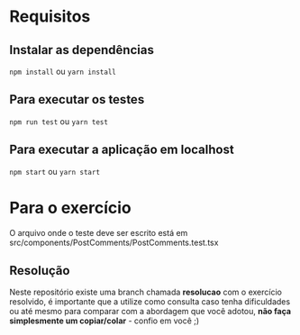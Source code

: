 # Requisitos

## Instalar as dependências

`npm install` ou `yarn install`

## Para executar os testes

`npm run test` ou `yarn test`

## Para executar a aplicação em localhost

`npm start` ou `yarn start`

# Para o exercício

O arquivo onde o teste deve ser escrito está em src/components/PostComments/PostComments.test.tsx

## Resolução

Neste repositório existe uma branch chamada **resolucao** com o exercício resolvido, é importante que a utilize como consulta caso tenha dificuldades ou até mesmo para comparar com a abordagem que você adotou, **não faça simplesmente um copiar/colar** - confio em você ;)

<!--
Neste exercício você deve praticar o uso do react testing library.
1) Façar um fork do repositório que está disponível no link https://github.com/ogiansouza/ebac_exercicio_rtl;
2) Crie um código para testar a inserção de dois comentários;
3) Utilize o atributo data-testid;
4) Atualize o repositório com o teste criado;
5) Envie o link para a EBAC.
-->
